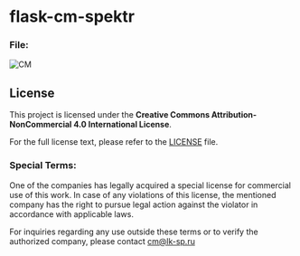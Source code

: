 # flask-cm-spektr

### File:
![CM](https://github.com/user-attachments/assets/b1ff7853-f583-4db8-8bcc-375959ae825c)



## License  
This project is licensed under the **Creative Commons Attribution-NonCommercial 4.0 International License**.  

For the full license text, please refer to the [LICENSE](./LICENSE) file.

### Special Terms:
One of the companies has legally acquired a special license for commercial use of this work. In case of any violations of this license, the mentioned company has the right to pursue legal action against the violator in accordance with applicable laws.  

For inquiries regarding any use outside these terms or to verify the authorized company, please contact cm@lk-sp.ru  
